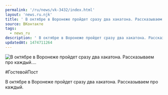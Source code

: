 ```yaml
---
permalink: '/ru/news/vk-3432/index.html'
layout: 'news.ru.njk'
title: ' В октябре в Воронеже пройдет сразу два хакатона. Рассказываем про каждый.…'
source: ВКонтакте
tags:
  - news_ru
description: ' В октябре в Воронеже пройдет сразу два хакатона. Рассказываем про каждый.…'
updatedAt: 1474711264
---
```

![ В октябре в Воронеже пройдет сразу два хакатона. Рассказываем про каждый.…](https://sun9-4.userapi.com/impf/c837730/v837730484/175a/iNFRIh_gwzE.jpg?size=1280x720&quality=96&proxy=1&sign=b8a5d014d431a6781948da3969a8f249&c_uniq_tag=VfgI1eZforcyisSO2wdp4_s4ihg0VMLW7ypX2_Izk4g&type=album)

#ГостевойПост

В октябре в Воронеже пройдет сразу два хакатона. Рассказываем про каждый.
